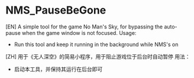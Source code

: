 # NMS_PauseBeGone
[EN]
A simple tool for the game No Man's Sky, for bypassing the auto-pause when the game window is not focused.
Usage:
 - Run this tool and keep it running in the background while NMS's on

[ZH]
用于《无人深空》的简易小程序，用于阻止游戏位于后台时自动暂停
用法：
 - 启动本工具，并保持其运行在后台即可
